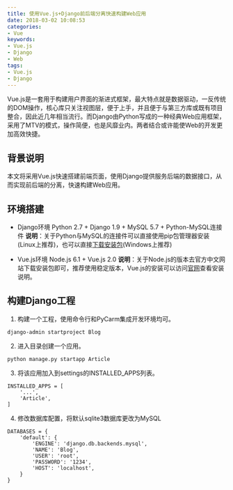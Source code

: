 ```yaml
---
title: 使用Vue.js+Django前后端分离快速构建Web应用
date: 2018-03-02 10:08:53
categories:
- Vue
keywords:
- Vue.js
- Django
- Web
tags:
- Vue.js
- Django
---
```

Vue.js是一套用于构建用户界面的渐进式框架，最大特点就是数据驱动，一反传统的DOM操作，核心库只关注视图层，便于上手，并且便于与第三方库或既有项目整合，因此近几年相当流行。而Django由Python写成的一种经典Web应用框架，采用了MTV的模式，操作简便，也是风靡业内。两者结合或许能使Web的开发更加高效快捷。

## 背景说明

本文将采用Vue.js快速搭建前端页面，使用Django提供服务后端的数据接口，从而实现前后端的分离，快速构建Web应用。

## 环境搭建

- Django环境
Python 2.7 + Django 1.9 + MySQL 5.7 + Python-MySQL连接件
**说明**：关于Python与MySQL的连接件可以直接使用pip包管理器安装(Linux上推荐)，也可以直接[下载安装包](https://pypi.python.org/pypi/MySQL-python/1.2.5)(Windows上推荐)

- Vue.js环境
Node.js 6.1 + Vue.js 2.0
**说明**：关于Node.js的版本去官方中文网站下载安装包即可，推荐使用稳定版本，Vue.js的安装可以访问[官网](https://cn.vuejs.org/v2/guide/installation.html)查看安装说明。

## 构建Django工程

1. 构建一个工程，使用命令行和PyCarm集成开发环境均可。
```
django-admin startproject Blog
```
2. 进入目录创建一个应用。
```
python manage.py startapp Article
```
3.  将该应用加入到settings的INSTALLED_APPS列表。
```
INSTALLED_APPS = [
    '...',
    'Article',
]
```
4.  修改数据库配置，将默认sqlite3数据库更改为MySQL

```
DATABASES = {
    'default': {
        'ENGINE': 'django.db.backends.mysql',
        'NAME': 'Blog',
        'USER': 'root',
        'PASSWORD': '1234',
        'HOST': 'localhost',
    }
}
```

